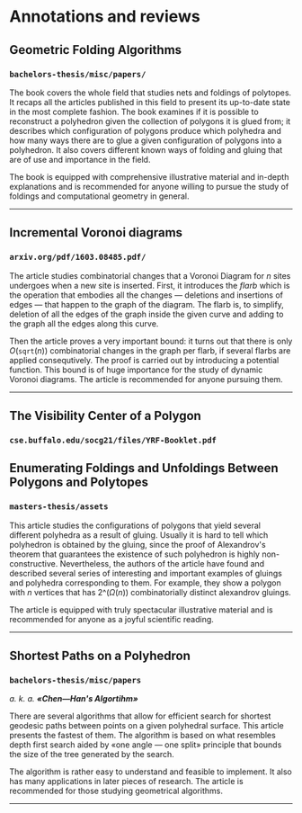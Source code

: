 Annotations and reviews
======

Geometric Folding Algorithms
--------
### `bachelors-thesis/misc/papers/`

The book covers the whole field that studies nets and foldings of polytopes. It recaps all the articles published in this field to present its up-to-date state in the most complete fashion. The book examines if it is possible to reconstruct a polyhedron given the collection of polygons it is glued from; it describes which configuration of polygons produce which polyhedra and how many ways there are to glue a given configuration of polygons into a polyhedron. It also covers different known ways of folding and gluing that are of use and importance in the field.

The book is equipped with comprehensive illustrative material and in-depth explanations and is recommended for anyone willing to pursue the study of foldings and computational geometry in general.

******

Incremental Voronoi diagrams
--------
### `arxiv.org/pdf/1603.08485.pdf/`

The article studies combinatorial changes that a Voronoi Diagram for _n_ sites undergoes when a new site is inserted. First, it introduces the _flarb_ which is the operation that embodies all the changes — deletions and insertions of edges — that happen to the graph of the diagram. The flarb is, to simplify, deletion of all the edges of the graph inside the given curve and adding to the graph all the edges along this curve.

Then the article proves a very important bound: it turns out that there is only _O_(`sqrt`(_n_)) combinatorial changes in the graph per flarb, if several flarbs are applied consequtively. The proof is carried out by introducing a potential function. This bound is of huge importance for the study of dynamic Voronoi diagrams. The article is recommended for anyone pursuing them.

******

The Visibility Center of a Polygon
--------
### `cse.buffalo.edu/socg21/files/YRF-Booklet.pdf`

Enumerating Foldings and Unfoldings Between Polygons and Polytopes
--------
### `masters-thesis/assets`

This article studies the configurations of polygons that yield several different polyhedra as a result of gluing. Usually it is hard to tell which polyhedron is obtained by the gluing, since the proof of Alexandrov's theorem that guarantees the existence of such polyhedron is highly non-constructive. Nevertheless, the authors of the article have found and described several series of interesting and important examples of gluings and polyhedra corresponding to them. For example, they show a polygon with _n_ vertices that has 2^(_Ω_(_n_)) combinatorially distinct alexandrov gluings.

The article is equipped with truly spectacular illustrative material and is recommended for anyone as a joyful scientific reading.

******

Shortest Paths on a Polyhedron
--------
### `bachelors-thesis/misc/papers`

_a. k. a. **«Chen—Han's Algortihm»**_

There are several algorithms that allow for efficient search for shortest geodesic paths between points on a given polyhedral surface. This article presents the fastest of them. The algorithm is based on what resembles depth first search aided by «one angle — one split» principle that bounds the size of the tree generated by the search.

The algorithm is rather easy to understand and feasible to implement. It also has many applications in later pieces of research. The article is recommended for those studying geometrical algorithms.

******
